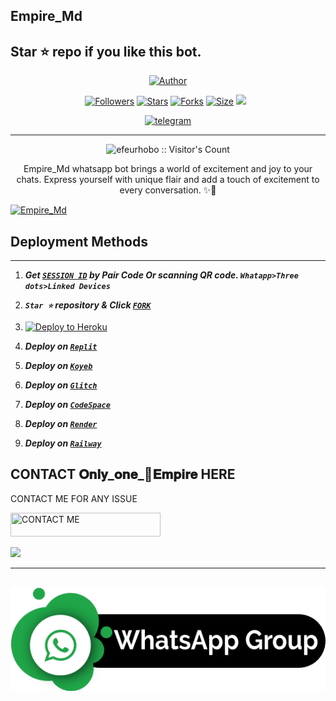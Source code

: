 ## Empire_Md
## Star ⭐ repo if you like this bot.
<p align="center">
<a href="https://github.com/efeurhobo"><img title="Author" src="https://i.imgur.com/2iHR6dE.jpeg?style=for-the-badge&logo=github"></a>


  <p align="center">
<a href="https://github.com/efeurhobo/followers"><img title="Followers" src="https://img.shields.io/github/followers/efeurhobo?color=blue&style=flat-square"></a>
<a href="https://github.com/efeurhobo/Empire_Md/stargazers/"><img title="Stars" src="https://img.shields.io/github/stars/efeurhobo/Empire_Md?color=blue&style=flat-square"></a>
<a href="https://github.com/efeurhobo/Empire_Md/network/members"><img title="Forks" src="https://img.shields.io/github/forks/efeurhobo/Empire_Md?color=blue&style=flat-square"></a>
<a href="https://github.com/efeurhobo/Empire_Md/"><img title="Size" src="https://img.shields.io/github/repo-size/efeurhobo/Empire_Md?style=flat-square&color=green"></a>
<a href="https://github.com/efeurhobo/Empire_Md/graphs/commit-activity"><img height="20" src="https://img.shields.io/badge/Maintained%3F-yes-green.svg"></a>&nbsp;&nbsp;
</p>
<p align='center'>
</p>
   
<p align="center">

  <a aria-label="Join our chats" href="https://t.me/only_one_empire_channel" target="_blank">
    <img alt="telegram" src="https://img.shields.io/badge/Join Group-25D366?style=for-the-badge&logo=telegram&logoColor=white" />
  </a>
 

---


 <p align="center"><img src="https://profile-counter.glitch.me/{Empire_Md}/count.svg" alt="efeurhobo :: Visitor's Count" old_src="https://profile-counter.glitch.me/{efeurhobo}/count.svg" /></p>


  <p align="center"> Empire_Md whatsapp bot brings a world of excitement and joy to your chats. Express yourself with unique flair and add a touch of excitement to every conversation. ✨🤖 </p
  
  <a href="https://github.com/efeurhobo/Empire_Md/fork"><img title="Empire_Md" src="https://img.shields.io/badge/FORK-Empire_Md-h?color=blue&style=for-the-badge&logo=stackshare"></a>


 

 
## Deployment Methods
---
1. ***Get [`SESSION ID`](https://suhail-md-vtsf.onrender.com/)  by Pair Code Or scanning QR code. `Whatapp>Three dots>Linked Devices`***
2.  ***`Star ⭐` repository & Click [`FORK`](https://github.com/efeurhobo/Empire_Md/fork)***
   
3.    [![Deploy to Heroku](https://www.herokucdn.com/deploy/button.svg)](https://heroku.com/deploy?template=https://github.com/efeurhobo/Empire_Md)
4.  ***Deploy on [`Replit`](https://replit.com/github/efeurhobo/Empire_Md)***  
5.  ***Deploy on [`Koyeb`](https://suhail-web.vercel.app/deploy?platform=koyeb)***
6.  ***Deploy on [`Glitch`](https://suhail-web.vercel.app/deploy?platform=glitch)***
7.  ***Deploy on [`CodeSpace`](https://suhail-web.vercel.app/deploy?platform=codespace)***
8. ***Deploy on [`Render`](https://suhail-web.vercel.app/deploy?platform=render)***
9. ***Deploy on [`Railway`](https://suhail-web.vercel.app/deploy?platform=railway)***
##

## CONTACT 𝐎𝐧𝐥𝐲_𝐨𝐧𝐞_🥇𝐄𝐦𝐩𝐢𝐫𝐞 HERE
  CONTACT ME FOR ANY ISSUE

   <a href="https://onlyoneempire.vercel.app/"><img title="CONTACT ME" src="https://img.shields.io/badge/CONTACT ME-h?color=blue&style=for-the-badge&logo=luis" width="240" height="38.45"/></a></p>

<a><img src='https://i.imgur.com/LyHic3i.gif'/></a>

---
[![JOIN WHATSAPP CHANNEL](https://raw.githubusercontent.com/Neeraj-x0/Neeraj-x0/main/photos/suddidina-join-whatsapp.png)](https://whatsapp.com/channel/0029VajVvpQIyPtUbYt3Oz0k)
--------




